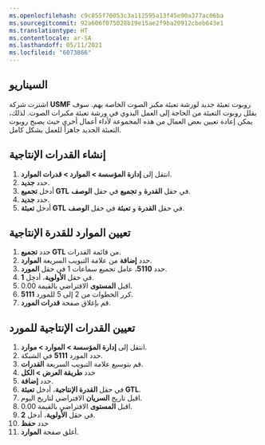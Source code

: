 ```yaml
---
ms.openlocfilehash: c9c855f70053c3a112595a13f45e90a377ac06ba
ms.sourcegitcommit: 92a606f075028b19e15ae2f9ba20912cbeb643e1
ms.translationtype: HT
ms.contentlocale: ar-SA
ms.lasthandoff: 05/11/2021
ms.locfileid: "6073866"
---
```

## <a name="scenario"></a>السيناريو
اشترت شركة **USMF** روبوت تعبئة جديد لورشة تعبئة مكبر الصوت الخاصة بهم. سوف يقلل روبوت التعبئة من الحاجة إلى العمل اليدوي في ورشة تعبئة مكبرات الصوت. لذلك، يمكن إعادة تعيين بعض العمال من هذه المجموعة لأداء أعمال أخرى حيث يصبح روبوت التعبئة الجديد جاهزاً للعمل بشكل كامل.

## <a name="create-capabilities"></a>إنشاء القدرات الإنتاجية 

1.  انتقل إلى **إدارة المؤسسة > الموارد > قدرات الموارد**.
2.  حدد **جديد**.
3.  أدخل **تجميع GTL** في حقل **القدرة** و **تجميع** في حقل **الوصف**.
4.  حدد **جديد**.
5.  أدخل **تعبئة GTL** في حقل **القدرة** و **تعبئة** في حقل **الوصف**.


## <a name="assign-resources-to-capability"></a>تعيين الموارد للقدرة الإنتاجية ##

1.  حدد **تجميع GTL** من قائمة القدرات.
1.  حدد **إضافة** من علامة التبويب السريعة **الموارد**.
1.  حدد **5110**، عامل تجميع سماعات 1 في حقل **المورد**.
1.  في حقل **الأولوية**، أدخِل **1**.
1.  اقبل **المستوى** الافتراضي بالقيمة 0.00.
1.  كرر الخطوات من 2 إلى 5 للمورد **5111**.
1.  قم بإغلاق صفحة **قدرات المورد**.


## <a name="assign-capabilities-to-a-resource"></a>تعيين القدرات الإنتاجية للمورد ##

1.  انتقل إلى **إدارة المؤسسة > الموارد > موارد**.
2.  حدد المورد **5111** في الشبكة.
3.  قم بتوسيع علامة التبويب السريعة **القدرات**.
4.  حدد **طريقة العرض > الكل**
5.  حدد **إضافة**.
6.  في حقل **القدرة الإنتاجية**، أدخل **تعبئة GTL**.
7.  اقبل تاريخ **السريان** الافتراضي لتاريخ اليوم. 
8.  اقبل **المستوى** الافتراضي بالقيمة 0.00.
9.  في حقل **الأولوية**، أدخل **2**. 
10. حدد **حفظ**
11. أغلق صفحة **الموارد**.

